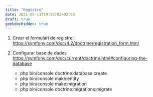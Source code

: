 ```yaml
---
title: "Registro"
date: 2021-05-11T19:53:02+02:00
draft: true
geekdocHidden: true
--- 
```


1. Crear el formulari de registre:
https://symfony.com/doc/4.2/doctrine/registration_form.html

2. Configurar base de dades
https://symfony.com/doc/current/doctrine.html#configuring-the-database
    - php bin/console doctrine:database:create
    - php bin/console make:entity
    - php bin/console make:migration
    - php bin/console doctrine:migrations:migrate

